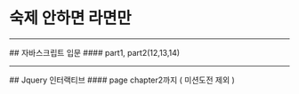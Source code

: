 # 숙제 안하면 라면만
<hr/> 
## 자바스크립트 입문
#### part1, part2(12,13,14)
<hr/>
## Jquery 인터랙티브 
#### page chapter2까지 ( 미션도전 제외 )
